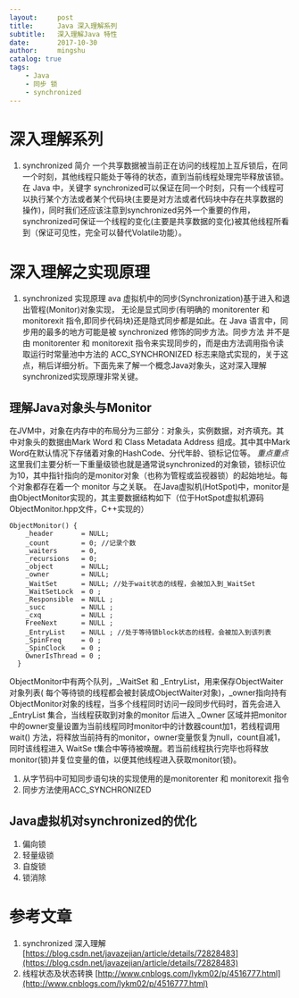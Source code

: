 ```yaml
---
layout:     post
title:      Java 深入理解系列
subtitle:   深入理解Java 特性 
date:       2017-10-30
author:     mingshu
catalog: true
tags:
    - Java
    - 同步 锁 
    - synchronized
---
```


# 深入理解系列
1. synchronized 简介
一个共享数据被当前正在访问的线程加上互斥锁后，在同一个时刻，其他线程只能处于等待的状态，直到当前线程处理完毕释放该锁。在 Java 中，关键字 synchronized可以保证在同一个时刻，只有一个线程可以执行某个方法或者某个代码块(主要是对方法或者代码块中存在共享数据的操作)，同时我们还应该注意到synchronized另外一个重要的作用，synchronized可保证一个线程的变化(主要是共享数据的变化)被其他线程所看到（保证可见性，完全可以替代Volatile功能）。

#  深入理解之实现原理
1. synchronized 实现原理
ava 虚拟机中的同步(Synchronization)基于进入和退出管程(Monitor)对象实现， 无论是显式同步(有明确的 monitorenter 和 monitorexit 指令,即同步代码块)还是隐式同步都是如此。在 Java 语言中，同步用的最多的地方可能是被 synchronized 修饰的同步方法。同步方法 并不是由 monitorenter 和 monitorexit 指令来实现同步的，而是由方法调用指令读取运行时常量池中方法的 ACC_SYNCHRONIZED 标志来隐式实现的，关于这点，稍后详细分析。下面先来了解一个概念Java对象头，这对深入理解synchronized实现原理非常关键。
## 理解Java对象头与Monitor
在JVM中，对象在内存中的布局分为三部分：对象头，实例数据，对齐填充。其中对象头的数据由Mark Word 和 Class Metadata Address 组成。其中其中Mark Word在默认情况下存储着对象的HashCode、分代年龄、锁标记位等。
*重点重点* 这里我们主要分析一下重量级锁也就是通常说synchronized的对象锁，锁标识位为10，其中指针指向的是monitor对象（也称为管程或监视器锁）的起始地址。每个对象都存在着一个 monitor 与之关联。
在Java虚拟机(HotSpot)中，monitor是由ObjectMonitor实现的，其主要数据结构如下（位于HotSpot虚拟机源码ObjectMonitor.hpp文件，C++实现的）

```
ObjectMonitor() {
    _header       = NULL;
    _count        = 0; //记录个数
    _waiters      = 0,
    _recursions   = 0;
    _object       = NULL;
    _owner        = NULL;
    _WaitSet      = NULL; //处于wait状态的线程，会被加入到_WaitSet
    _WaitSetLock  = 0 ;
    _Responsible  = NULL ;
    _succ         = NULL ;
    _cxq          = NULL ;
    FreeNext      = NULL ;
    _EntryList    = NULL ; //处于等待锁block状态的线程，会被加入到该列表
    _SpinFreq     = 0 ;
    _SpinClock    = 0 ;
    OwnerIsThread = 0 ;
  }
```
ObjectMonitor中有两个队列，_WaitSet 和 _EntryList，用来保存ObjectWaiter对象列表( 每个等待锁的线程都会被封装成ObjectWaiter对象)，_owner指向持有ObjectMonitor对象的线程，当多个线程同时访问一段同步代码时，首先会进入 _EntryList 集合，当线程获取到对象的monitor 后进入 _Owner 区域并把monitor中的owner变量设置为当前线程同时monitor中的计数器count加1，若线程调用 wait() 方法，将释放当前持有的monitor，owner变量恢复为null，count自减1，同时该线程进入 WaitSe t集合中等待被唤醒。若当前线程执行完毕也将释放monitor(锁)并复位变量的值，以便其他线程进入获取monitor(锁)。
1. 从字节码中可知同步语句块的实现使用的是monitorenter 和 monitorexit 指令
2. 同步方法使用ACC_SYNCHRONIZED

## Java虚拟机对synchronized的优化
1. 偏向锁
2. 轻量级锁
3. 自旋锁
4. 锁消除
    


# 参考文章
1. synchronized 深入理解 [https://blog.csdn.net/javazejian/article/details/72828483](https://blog.csdn.net/javazejian/article/details/72828483)
1.  线程状态及状态转换 [http://www.cnblogs.com/lykm02/p/4516777.html](http://www.cnblogs.com/lykm02/p/4516777.html)

